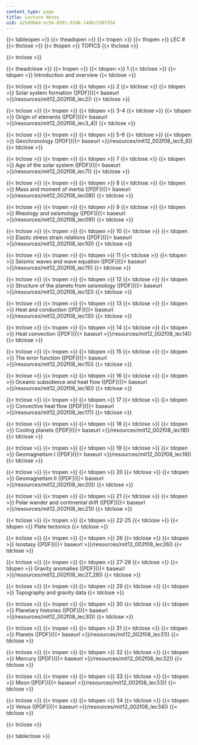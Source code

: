 ```yaml
---
content_type: page
title: Lecture Notes
uid: a25d9b6d-ec56-0591-83d8-1486c530f35d
---
```


{{< tableopen >}}
{{< theadopen >}}
{{< tropen >}}
{{< thopen >}}
LEC #
{{< thclose >}}
{{< thopen >}}
TOPICS
{{< thclose >}}

{{< trclose >}}

{{< theadclose >}}
{{< tropen >}}
{{< tdopen >}}
1
{{< tdclose >}}
{{< tdopen >}}
Introduction and overview
{{< tdclose >}}

{{< trclose >}}
{{< tropen >}}
{{< tdopen >}}
2
{{< tdclose >}}
{{< tdopen >}}
Solar system formation ([PDF]({{< baseurl >}}/resources/mit12_002f08_lec2))
{{< tdclose >}}

{{< trclose >}}
{{< tropen >}}
{{< tdopen >}}
3-4
{{< tdclose >}}
{{< tdopen >}}
Origin of elements ([PDF]({{< baseurl >}}/resources/mit12_002f08_lec3_4))
{{< tdclose >}}

{{< trclose >}}
{{< tropen >}}
{{< tdopen >}}
5-6
{{< tdclose >}}
{{< tdopen >}}
Geochronology ([PDF]({{< baseurl >}}/resources/mit12_002f08_lec5_6))
{{< tdclose >}}

{{< trclose >}}
{{< tropen >}}
{{< tdopen >}}
7
{{< tdclose >}}
{{< tdopen >}}
Age of the solar system ([PDF]({{< baseurl >}}/resources/mit12_002f08_lec7))
{{< tdclose >}}

{{< trclose >}}
{{< tropen >}}
{{< tdopen >}}
8
{{< tdclose >}}
{{< tdopen >}}
Mass and moment of inertia ([PDF]({{< baseurl >}}/resources/mit12_002f08_lec08))
{{< tdclose >}}

{{< trclose >}}
{{< tropen >}}
{{< tdopen >}}
9
{{< tdclose >}}
{{< tdopen >}}
Rheology and seismology ([PDF]({{< baseurl >}}/resources/mit12_002f08_lec09))
{{< tdclose >}}

{{< trclose >}}
{{< tropen >}}
{{< tdopen >}}
10
{{< tdclose >}}
{{< tdopen >}}
Elastic stress strain relations ([PDF]({{< baseurl >}}/resources/mit12_002f08_lec10))
{{< tdclose >}}

{{< trclose >}}
{{< tropen >}}
{{< tdopen >}}
11
{{< tdclose >}}
{{< tdopen >}}
Seismic waves and wave equation ([PDF]({{< baseurl >}}/resources/mit12_002f08_lec11))
{{< tdclose >}}

{{< trclose >}}
{{< tropen >}}
{{< tdopen >}}
12
{{< tdclose >}}
{{< tdopen >}}
Structure of the planets from seismology ([PDF]({{< baseurl >}}/resources/mit12_002f08_lec12))
{{< tdclose >}}

{{< trclose >}}
{{< tropen >}}
{{< tdopen >}}
13
{{< tdclose >}}
{{< tdopen >}}
Heat and conduction ([PDF]({{< baseurl >}}/resources/mit12_002f08_lec13))
{{< tdclose >}}

{{< trclose >}}
{{< tropen >}}
{{< tdopen >}}
14
{{< tdclose >}}
{{< tdopen >}}
Heat convection ([PDF]({{< baseurl >}}/resources/mit12_002f08_lec14))
{{< tdclose >}}

{{< trclose >}}
{{< tropen >}}
{{< tdopen >}}
15
{{< tdclose >}}
{{< tdopen >}}
The error function ([PDF]({{< baseurl >}}/resources/mit12_002f08_lec15))
{{< tdclose >}}

{{< trclose >}}
{{< tropen >}}
{{< tdopen >}}
16
{{< tdclose >}}
{{< tdopen >}}
Oceanic subsidence and heat flow ([PDF]({{< baseurl >}}/resources/mit12_002f08_lec16))
{{< tdclose >}}

{{< trclose >}}
{{< tropen >}}
{{< tdopen >}}
17
{{< tdclose >}}
{{< tdopen >}}
Convective heat flow ([PDF]({{< baseurl >}}/resources/mit12_002f08_lec17))
{{< tdclose >}}

{{< trclose >}}
{{< tropen >}}
{{< tdopen >}}
18
{{< tdclose >}}
{{< tdopen >}}
Cooling planets ([PDF]({{< baseurl >}}/resources/mit12_002f08_lec18))
{{< tdclose >}}

{{< trclose >}}
{{< tropen >}}
{{< tdopen >}}
19
{{< tdclose >}}
{{< tdopen >}}
Geomagnetism I ([PDF]({{< baseurl >}}/resources/mit12_002f08_lec19))
{{< tdclose >}}

{{< trclose >}}
{{< tropen >}}
{{< tdopen >}}
20
{{< tdclose >}}
{{< tdopen >}}
Geomagnetism II ([PDF]({{< baseurl >}}/resources/mit12_002f08_lec20))
{{< tdclose >}}

{{< trclose >}}
{{< tropen >}}
{{< tdopen >}}
21
{{< tdclose >}}
{{< tdopen >}}
Polar wander and continental drift ([PDF]({{< baseurl >}}/resources/mit12_002f08_lec21))
{{< tdclose >}}

{{< trclose >}}
{{< tropen >}}
{{< tdopen >}}
22-25
{{< tdclose >}}
{{< tdopen >}}
Plate tectonics
{{< tdclose >}}

{{< trclose >}}
{{< tropen >}}
{{< tdopen >}}
26
{{< tdclose >}}
{{< tdopen >}}
Isostasy ([PDF]({{< baseurl >}}/resources/mit12_002f08_lec26))
{{< tdclose >}}

{{< trclose >}}
{{< tropen >}}
{{< tdopen >}}
27-28
{{< tdclose >}}
{{< tdopen >}}
Gravity anomalies ([PDF]({{< baseurl >}}/resources/mit12_002f08_lec27_28))
{{< tdclose >}}

{{< trclose >}}
{{< tropen >}}
{{< tdopen >}}
29
{{< tdclose >}}
{{< tdopen >}}
Topography and gravity data
{{< tdclose >}}

{{< trclose >}}
{{< tropen >}}
{{< tdopen >}}
30
{{< tdclose >}}
{{< tdopen >}}
Planetary histories ([PDF]({{< baseurl >}}/resources/mit12_002f08_lec30))
{{< tdclose >}}

{{< trclose >}}
{{< tropen >}}
{{< tdopen >}}
31
{{< tdclose >}}
{{< tdopen >}}
Planets ([PDF]({{< baseurl >}}/resources/mit12_002f08_lec31))
{{< tdclose >}}

{{< trclose >}}
{{< tropen >}}
{{< tdopen >}}
32
{{< tdclose >}}
{{< tdopen >}}
Mercury ([PDF]({{< baseurl >}}/resources/mit12_002f08_lec32))
{{< tdclose >}}

{{< trclose >}}
{{< tropen >}}
{{< tdopen >}}
33
{{< tdclose >}}
{{< tdopen >}}
Moon ([PDF]({{< baseurl >}}/resources/mit12_002f08_lec33))
{{< tdclose >}}

{{< trclose >}}
{{< tropen >}}
{{< tdopen >}}
34
{{< tdclose >}}
{{< tdopen >}}
Venus ([PDF]({{< baseurl >}}/resources/mit12_002f08_lec34))
{{< tdclose >}}

{{< trclose >}}

{{< tableclose >}}
